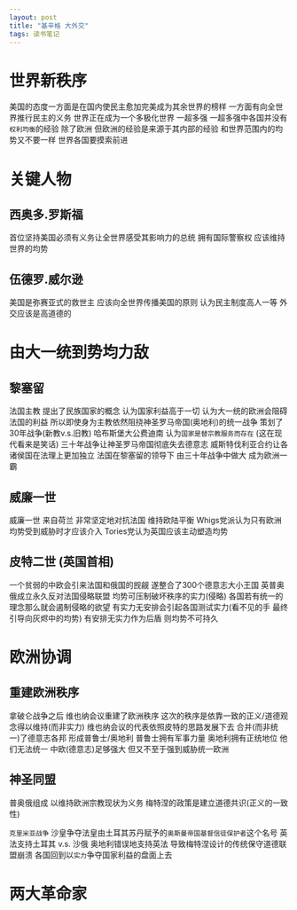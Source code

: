 ```yaml
---
layout: post
title: "基辛格 大外交"
tags: 读书笔记
---
```


# 世界新秩序
美国的态度一方面是在国内使民主愈加完美成为其余世界的榜样 一方面有向全世界推行民主的义务
世界正在成为一个多极化世界 一超多强
一超多强中各国并没有`权利均衡`的经验 除了欧洲
但欧洲的经验是来源于其内部的经验 和世界范围内的均势又不要一样
世界各国要摸索前进

<!--more-->

# 关键人物
## 西奥多.罗斯福
首位坚持美国必须有义务让全世界感受其影响力的总统 拥有国际警察权 应该维持世界的均势
## 伍德罗.威尔逊
美国是弥赛亚式的救世主 应该向全世界传播美国的原则 认为民主制度高人一等 外交应该是高道德的

# 由大一统到势均力敌
## 黎塞留
法国主教 提出了民族国家的概念 认为国家利益高于一切 认为大一统的欧洲会阻碍法国的利益
所以即使身为主教依然阻挠神圣罗马帝国(奥地利)的统一战争 策划了30年战争(新教v.s.旧教)
哈布斯堡大公费迪南 认为`国家是替宗教服务而存在` (这在现代看来是笑话)
三十年战争让神圣罗马帝国彻底失去德意志 威斯特伐利亚合约让各诸侯国在法理上更加独立
法国在黎塞留的领导下 由三十年战争中做大 成为欧洲一霸
## 威廉一世
威廉一世 来自荷兰 非常坚定地对抗法国 维持欧陆平衡
Whigs党派认为只有欧洲均势受到威胁时才应该介入
Tories党认为英国应该主动塑造均势
## 皮特二世 (英国首相)
一个贫弱的中欧会引来法国和俄国的觊觎 遂整合了300个德意志大小王国
英普奥俄成立永久反对法国侵略联盟
均势可压制破坏秩序的实力(侵略)
各国若有统一的理念那么就会遏制侵略的欲望
有实力无安排会引起各国测试实力(看不见的手 最终引导向灰烬中的均势)
有安排无实力作为后盾 则均势不可持久

# 欧洲协调
## 重建欧洲秩序
拿破仑战争之后 维也纳会议重建了欧洲秩序
这次的秩序是依靠一致的正义/道德观念得以维持(而非实力)
维也纳会议的代表依照皮特的思路发展下去 合并(而非统一)了德意志各邦 形成普鲁士/奥地利
普鲁士拥有军事力量 奥地利拥有正统地位 他们无法统一
中欧(德意志)足够强大 但又不至于强到威胁统一欧洲

## 神圣同盟
普奥俄组成 以维持欧洲宗教现状为义务
梅特涅的政策是建立道德共识(正义的一致性)

`克里米亚战争` 沙皇争夺法皇由土耳其苏丹赋予的`奥斯曼帝国基督信徒保护者`这个名号
英法支持土耳其 v.s. 沙俄
奥地利错误地支持英法 导致梅特涅设计的传统保守道德联盟崩溃
各国回到以`实力`争夺国家利益的盘面上去

# 两大革命家


